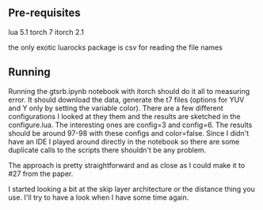 Pre-requisites
---
lua 5.1
torch 7
itorch 2.1

the only exotic luarocks package is csv for reading the file names

Running
---
Running the gtsrb.ipynb notebook with itorch should do it all to measuring error. It should download the data, generate the t7 files (options for YUV and Y only by setting the variable color). There are a few different configurations I looked at they them and the results are sketched in the configure.lua. The interesting ones are config=3 and config=6. The results should be around 97-98 with these configs and color=false. Since I didn't have an IDE I played around directly in the notebook so there are some duplicate calls to the scripts there shouldn't be any problem.

The approach is pretty straightforward and as close as I could make it to #27 from the paper.

I started looking a bit at the skip layer architecture or the distance thing you use. I'll try to have a look when I have some time again.

